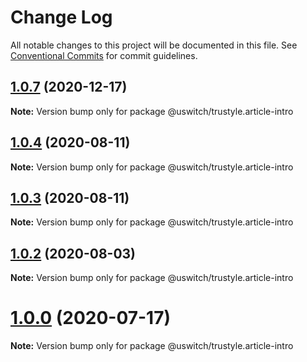 # Change Log

All notable changes to this project will be documented in this file.
See [Conventional Commits](https://conventionalcommits.org) for commit guidelines.

## [1.0.7](https://github.com/uswitch/trustyle/compare/@uswitch/trustyle.article-intro@1.0.6...@uswitch/trustyle.article-intro@1.0.7) (2020-12-17)

**Note:** Version bump only for package @uswitch/trustyle.article-intro





## [1.0.4](https://github.com/uswitch/trustyle/compare/@uswitch/trustyle.article-intro@1.0.3...@uswitch/trustyle.article-intro@1.0.4) (2020-08-11)

**Note:** Version bump only for package @uswitch/trustyle.article-intro





## [1.0.3](https://github.com/uswitch/trustyle/compare/@uswitch/trustyle.article-intro@1.0.1...@uswitch/trustyle.article-intro@1.0.3) (2020-08-11)

**Note:** Version bump only for package @uswitch/trustyle.article-intro





## [1.0.2](https://github.com/uswitch/trustyle/compare/@uswitch/trustyle.article-intro@1.0.1...@uswitch/trustyle.article-intro@1.0.2) (2020-08-03)

**Note:** Version bump only for package @uswitch/trustyle.article-intro





# [1.0.0](https://github.com/uswitch/trustyle/compare/@uswitch/trustyle.article-intro@0.3.1...@uswitch/trustyle.article-intro@1.0.0) (2020-07-17)

**Note:** Version bump only for package @uswitch/trustyle.article-intro
